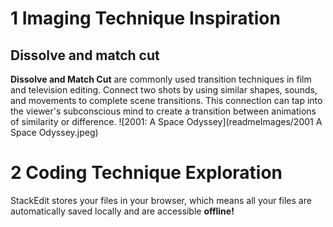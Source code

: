 # 1 Imaging Technique Inspiration
## Dissolve and match cut
**Dissolve and Match Cut** are commonly used transition techniques in film and television editing. Connect two shots by using similar shapes, sounds, and movements to complete scene transitions. This connection can tap into the viewer's subconscious mind to create a transition between animations of similarity or difference.
![2001: A Space Odyssey](readmeImages/2001 A Space Odyssey.jpeg)

# 2 Coding Technique Exploration

StackEdit stores your files in your browser, which means all your files are automatically saved locally and are accessible **offline!**